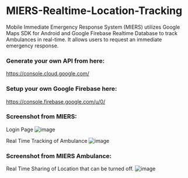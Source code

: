 # MIERS-Realtime-Location-Tracking
Mobile Immediate Emergency Response System (MIERS) utilizes Google Maps SDK for Android and Google Firebase Realtime Database to track Ambulances in real-time. It allows users to request an immediate emergency response.

### Generate your own API from here:
https://console.cloud.google.com/

### Setup your own Google Firebase here:
https://console.firebase.google.com/u/0/

### Screenshot from MIERS:

Login Page
![image](https://user-images.githubusercontent.com/62060147/212706715-c3613a63-651e-47b8-86a7-bb840406147a.png)

Real Time Tracking of Ambulance
![image](https://user-images.githubusercontent.com/62060147/212706969-7c1e4c65-22af-4716-9570-43914537bce0.png)

### Screenshot from MIERS Ambulance:
Real Time Sharing of Location that can be turned off.
![image](https://user-images.githubusercontent.com/62060147/212706555-fd2349a9-efd2-4139-99c3-50d00b70b698.png)
